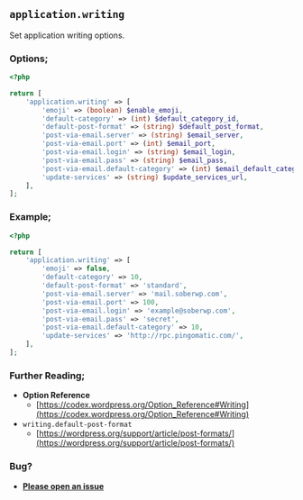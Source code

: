 ## `application.writing`

Set application writing options.

### Options;

```php
<?php

return [
    'application.writing' => [
        'emoji' => (boolean) $enable_emoji,
        'default-category' => (int) $default_category_id,
        'default-post-format' => (string) $default_post_format,
        'post-via-email.server' => (string) $email_server,
        'post-via-email.port' => (int) $email_port,
        'post-via-email.login' => (string) $email_login,
        'post-via-email.pass' => (string) $email_pass,
        'post-via-email.default-category' => (int) $email_default_category_id,
        'update-services' => (string) $update_services_url,
    ],
];
```

### Example;

```php
<?php

return [
    'application.writing' => [
        'emoji' => false,
        'default-category' => 10,
        'default-post-format' => 'standard',
        'post-via-email.server' => 'mail.soberwp.com',
        'post-via-email.port' => 100,
        'post-via-email.login' => 'example@soberwp.com',
        'post-via-email.pass' => 'secret',
        'post-via-email.default-category' => 10,
        'update-services' => 'http://rpc.pingomatic.com/',
    ],
];
```

### Further Reading;

* **Option Reference**
    * [https://codex.wordpress.org/Option_Reference#Writing](https://codex.wordpress.org/Option_Reference#Writing)
* `writing.default-post-format`
    * [https://wordpress.org/support/article/post-formats/](https://wordpress.org/support/article/post-formats/)

### Bug?

* **[Please open an issue](https://github.com/soberwp/intervention/issues/new?title=[application.writing]&labels=bug&assignees=darrenjacoby)**